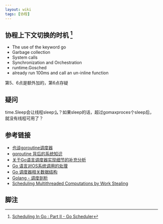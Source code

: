 ```yaml
---
layout: wiki
tags: [协程]
---
```


## 协程上下文切换的时机 [^1]

* The use of the keyword go
* Garbage collection
* System calls
* Synchronization and Orchestration
* runtime.Gosched
* already run 100ms and call an un-inline function

第5、6点是额外加的，第6点存疑

## 疑问

time.Sleep会让线程sleep么？如果sleep的话，超过gomaxproces个sleep后，就没有线程可用了？

## 参考链接

* [也谈goroutine调度器](http://tonybai.com/2017/06/23/an-intro-about-goroutine-scheduler/)
* [goroutine 背后的系统知识](http://www.sizeofvoid.net/goroutine-under-the-hood/)
* [关于Go语言调度器实现细节的补充分析](http://amalcao.github.io/blog/2014/05/16/guan-yu-goyu-yan-diao-du-qi-shi-xian-xi-jie-de-bu-chong-fen-xi/)
* [Go 语言对OS系统调用的处理](http://amalcao.github.io/blog/2014/05/22/go-yu-yan-dui-osxi-tong-diao-yong-de-chu-li/)
* [Go 调度器相关数据结构](https://tiancaiamao.gitbooks.io/go-internals/content/zh/05.1.html)
* [Golang - 调度剖析](https://segmentfault.com/a/1190000016038785?#articleHeader5)
* [Scheduling Multithreaded Computations by Work Stealing](http://supertech.csail.mit.edu/papers/steal.pdf)

## 脚注

[^1]: [Scheduling In Go : Part II - Go Scheduler](https://www.ardanlabs.com/blog/2018/08/scheduling-in-go-part2.html)